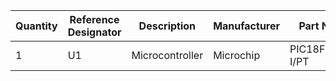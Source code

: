 Quantity | Reference Designator | Description | Manufacturer | Part Number
--- | --- | --- | --- | --- 
1 | U1 | Microcontroller | Microchip | PIC18FL45K22-I/PT
